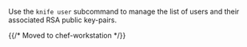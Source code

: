 Use the `knife user` subcommand to manage the list of users and their
associated RSA public key-pairs.

{{/* Moved to chef-workstation */}}
